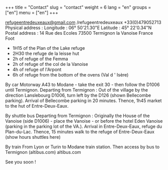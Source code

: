 +++
title = "Contact"
slug = "contact"
weight = 6
lang = "en"
groups = ["en"]
menu = ["en"]
+++

refugeentredeuxeaux@gmail.com
/refugeentredeuxeaux
+33(0)479052713
Physical address :
Longitude : 06° 50'21.30"E
Latitude : 45° 22'0.34"N
Postal address :
14 Rue des Ecoles
73500 Termignon la Vanoise
France
Foot
- 1H15 of the Plan of the Lake refuge
- 2H30 the refuge de la leisse hut
- 2h of refuge of the Femma
- 2h of refuge of the col de la Vanoise
- 4h of refuge of l'Arpont
- 6h of refuge from the bottom of the ovens (Val d ' Isère)

By car
Motorway A43 to Modane - take the exit 30 - then follow the D1006 until Termignon. Departing from Termignon : Out of the village by the direction Lanslebourg D1006, turn left by the D126 (shown Bellecombe parking). Arrival of Bellecombe parking in 20 minutes. Thence, 1h45 market to the hut of Entre-Deux-Eaux.

By shuttle bus
Departing from Termignon : Originally the House of the Vanoise (side D1006) - place the Vanoise - or before the hotel Eden Vanoise (parking in the parking lot of the VA.). Arrival in Entre-Deux-Eaux, refuge du Plan-du-Lac. Thence, 15 minutes walk to the refuge of Entre-Deux-Eaux (show hours shuttles here)

By train
From Lyon or Turin to Modane train station. Then access by bus to Termignon (altibus.com) altibus.com



See you soon !